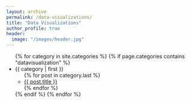```yaml
---
layout: archive
permalink: /data-visualizations/
title: "Data Visualizations"
author_profile: true
header:
  image: "/images/header.jpg"
---
```



<ul>
{% for category in site.categories %}
	{% if page.categories contains "datavisualization" %}	
	  <li><a name="{{ category | first }}">{{ category | first }}</a>
	    <ul>
	    {% for post in category.last %}
	      <li><a href="{{ post.url }}">{{ post.title }}</a></li>
	    {% endfor %}
	    </ul>
	  </li>
		{% endif %}
	{% endfor %}
	</ul>